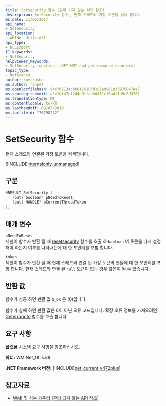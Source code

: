 ```yaml
---
title: SetSecurity 함수 (관리 되지 않는 API 참조)
description: SetSecurity 함수는 현재 스레드의 가장 토큰을 검색 합니다.
ms.date: 11/06/2017
api_name:
- SetSecurity
api_location:
- WMINet_Utils.dll
api_type:
- DLLExport
f1_keywords:
- SetSecurity
helpviewer_keywords:
- SetSecurity function [.NET WMI and performance counters]
topic_type:
- Reference
author: rpetrusha
ms.author: ronpet
ms.openlocfilehash: 94c76213acb66116105d181e9961a33976047ee7
ms.sourcegitcommit: d2e1dfa7ef2d4e9ffae3d431cf6a4ffd9c8d378f
ms.translationtype: MT
ms.contentlocale: ko-KR
ms.lasthandoff: 09/07/2019
ms.locfileid: "70798242"
---
```

# <a name="setsecurity-function"></a>SetSecurity 함수

현재 스레드와 연결된 가장 토큰을 검색합니다. 

[!INCLUDE[internalonly-unmanaged](../../../../includes/internalonly-unmanaged.md)]

## <a name="syntax"></a>구문

```cpp
HRESULT SetSecurity (
   [out] boolean* pNeedToReset, 
   [out] HANDLE* pCurrentThreadToken
); 
```

## <a name="parameters"></a>매개 변수

`pNeedToReset`\
제한이 함수가 반환 될 때 [resetsecurity](resetsecurity.md) 함수를 호출 하 `boolean` 여 토큰을 다시 설정 해야 하는지 여부를 나타내는에 대 한 포인터를 포함 합니다.

`token`\
제한이 함수가 반환 될 때 현재 스레드와 연결 된 가장 토큰의 핸들에 대 한 포인터를 포함 합니다. 현재 스레드와 연결 된 `null` 토큰이 없는 경우 값은이 될 수 있습니다. 

## <a name="return-value"></a>반환 값

함수가 성공 하면 반환 값 `S_OK` 은 (0)입니다.

함수가 실패 하면 반환 값은 0이 아닌 오류 코드입니다. 확장 오류 정보를 가져오려면 [Geterrorinfo](geterrorinfo.md) 함수를 호출 합니다.

## <a name="requirements"></a>요구 사항

 **플랫폼** [시스템 요구 사항](../../get-started/system-requirements.md)을 참조하십시오.

 **헤더:** WMINet_Utils.idl

 **.NET Framework 버전:** [!INCLUDE[net_current_v472plus](../../../../includes/net-current-v472plus.md)]

## <a name="see-also"></a>참고자료

- [WMI 및 성능 카운터 (관리 되지 않는 API 참조)](index.md)
